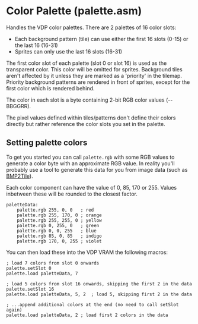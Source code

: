 # Color Palette (palette.asm)

Handles the VDP color palettes. There are 2 palettes of 16 color slots:

- Each background pattern (tile) can use either the first 16 slots (0-15) or
  the last 16 (16-31)
- Sprites can only use the last 16 slots (16-31)

The first color slot of each palette (slot 0 or slot 16) is used as the transparent color. This color will be omitted for sprites. Background tiles aren't affected by it unless they are marked as a 'priority' in the tilemap. Priority background patterns are rendered in front of sprites, except for the first color which is rendered behind.

The color in each slot is a byte containing 2-bit RGB color values (--BBGGRR).

The pixel values defined within tiles/patterns don't define their colors directly but rather reference the color slots you set in the palette.

## Setting palette colors

To get you started you can call `palette.rgb` with some RGB values to generate a color byte with an approximate RGB value. In reality you'll probably use a tool to generate this data for you from image data (such as [BMP2Tile](https://www.smspower.org/maxim/Software/BMP2Tile)).

Each color component can have the value of 0, 85, 170 or 255. Values inbetween these will be rounded to the closest factor.

```
paletteData:
    palette.rgb 255, 0, 0   ; red
    palette.rgb 255, 170, 0 ; orange
    palette.rgb 255, 255, 0 ; yellow
    palette.rgb 0, 255, 0   ; green
    palette.rgb 0, 0, 255   ; blue
    palette.rgb 85, 0, 85   ; indigo
    palette.rgb 170, 0, 255 ; violet
```

You can then load these into the VDP VRAM the following macros:

```
; load 7 colors from slot 0 onwards
palette.setSlot 0
palette.load paletteData, 7

; load 5 colors from slot 16 onwards, skipping the first 2 in the data
palette.setSlot 16
palette.load paletteData, 5, 2  ; load 5, skipping first 2 in the data

; ...append additional colors at the end (no need to call setSlot again)
palette.load paletteData, 2 ; load first 2 colors in the data
```
